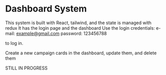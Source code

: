 # Dashboard System

This system is built with React, tailwind, and the state is managed with redux
It has the login page and the dashboard
Use the login credentials:
e-mail: example@gmail.com
password: 123456788

to log in.

Create a new campaign cards in the dashboard, update them, and delete them

STILL IN PROGRESS
